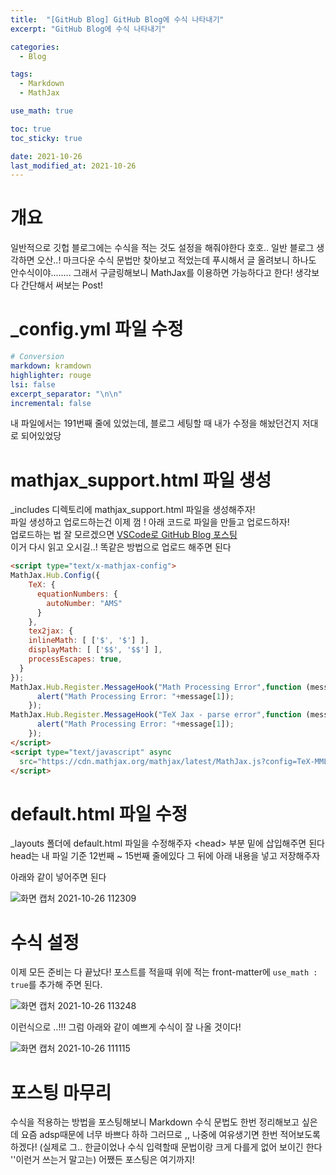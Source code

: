 ```yaml
---
title:  "[GitHub Blog] GitHub Blog에 수식 나타내기"
excerpt: "GitHub Blog에 수식 나타내기"

categories:
  - Blog

tags:
  - Markdown
  - MathJax

use_math: true

toc: true
toc_sticky: true

date: 2021-10-26
last_modified_at: 2021-10-26
---
```


# 개요
일반적으로 깃헙 블로그에는 수식을 적는 것도 설정을 해줘야한다 호호.. 일반 블로그 생각하면 오산..! 마크다운 수식 문법만 찾아보고 적었는데 푸시해서 글 올려보니 하나도 안수식이야........ 그래서 구글링해보니 MathJax를 이용하면 가능하다고 한다! 생각보다 간단해서 써보는 Post!

# _config.yml 파일 수정

```yml
# Conversion
markdown: kramdown
highlighter: rouge
lsi: false
excerpt_separator: "\n\n"
incremental: false
```

내 파일에서는 191번째 줄에 있었는데, 블로그 세팅할 때 내가 수정을 해놨던건지 저대로 되어있었당  

# mathjax_support.html 파일 생성
_includes 디렉토리에 mathjax_support.html 파일을 생성해주자!  
파일 생성하고 업로드하는건 이제 껌 ! 아래 코드로 파일을 만들고 업로드하자!   
업로드하는 법 잘 모르겠으면 [VSCode로 GitHub Blog 포스팅](https://kshway.github.io/blog/vscode/Blog-posting/)  
이거 다시 읽고 오시길..! 똑같은 방법으로 업로드 해주면 된다

```html
<script type="text/x-mathjax-config">
MathJax.Hub.Config({
    TeX: {
      equationNumbers: {
        autoNumber: "AMS"
      }
    },
    tex2jax: {
    inlineMath: [ ['$', '$'] ],
    displayMath: [ ['$$', '$$'] ],
    processEscapes: true,
  }
});
MathJax.Hub.Register.MessageHook("Math Processing Error",function (message) {
	  alert("Math Processing Error: "+message[1]);
	});
MathJax.Hub.Register.MessageHook("TeX Jax - parse error",function (message) {
	  alert("Math Processing Error: "+message[1]);
	});
</script>
<script type="text/javascript" async
  src="https://cdn.mathjax.org/mathjax/latest/MathJax.js?config=TeX-MML-AM_CHTML">
</script>
```

# default.html 파일 수정
_layouts 폴더에 default.html 파일을 수정해주자 \<head> 부분 밑에 삽입해주면 된다  
head는 내 파일 기준 12번째 ~ 15번째 줄에있다 그 뒤에 아래 내용을 넣고 저장해주자  


아래와 같이 넣어주면 된다  

![화면 캡처 2021-10-26 112309](https://user-images.githubusercontent.com/91586956/138798437-74bc011b-ae68-4c1c-a94b-df55ad97555d.png)  

# 수식 설정
이제 모든 준비는 다 끝났다! 포스트를 적을때 위에 적는 front-matter에 ``` use_math : true ```를 추가해 주면 된다.  

![화면 캡처 2021-10-26 113248](https://user-images.githubusercontent.com/91586956/138799010-c01557a6-d83a-4aa8-a051-85c3b4be19d7.png)  

이런식으로 ..!!! 그럼 아래와 같이 예쁘게 수식이 잘 나올 것이다!  

![화면 캡처 2021-10-26 111115](https://user-images.githubusercontent.com/91586956/138798667-62b69825-0b3f-4fcc-b48a-8c9ef57ea0f4.png)

# 포스팅 마무리
수식을 적용하는 방법을 포스팅해보니 Markdown 수식 문법도 한번 정리해보고 싶은데 요즘 adsp때문에 너무 바쁘다 하하 그러므로 ,, 나중에 여유생기면 한번 적어보도록 하겠다! (실제로 그.. 한글이었나 수식 입력할때 문법이랑 크게 다를게 없어 보이긴 한다 '\'이런거 쓰는거 말고는) 어쨌든 포스팅은 여기까지!
